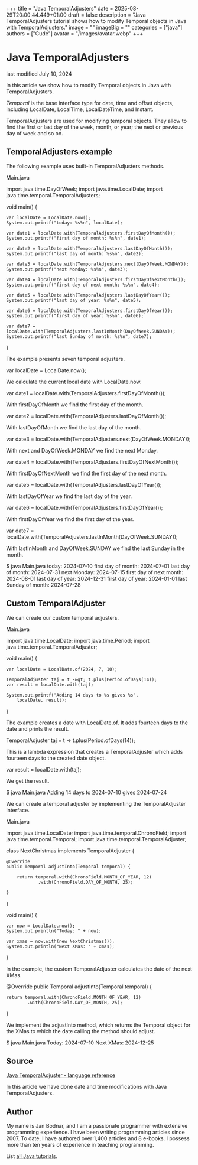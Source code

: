 +++
title = "Java TemporalAdjusters"
date = 2025-08-29T20:00:44.449+01:00
draft = false
description = "Java TemporalAdjusters tutorial shows how to modify Temporal objects in Java with TemporalAdjusters."
image = ""
imageBig = ""
categories = ["java"]
authors = ["Cude"]
avatar = "/images/avatar.webp"
+++

# Java TemporalAdjusters

last modified July 10, 2024

 

In this article we show how to modify Temporal objects in Java with
TemporalAdjusters.

*Temporal* is the base interface type for date, time and offset 
objects, including LocalDate, LocalTime, 
LocalDateTime, and Instant.

TemporalAdjusters are used for modifying temporal objects. They allow to 
find the first or last day of the week, month, or year; the next or previous
day of week and so on.

## TemporalAdjusters example

The following example uses built-in TemporalAdjusters methods.

Main.java
  

import java.time.DayOfWeek;
import java.time.LocalDate;
import java.time.temporal.TemporalAdjusters;

void main() {

    var localDate = LocalDate.now();
    System.out.printf("today: %s%n", localDate);

    var date1 = localDate.with(TemporalAdjusters.firstDayOfMonth());
    System.out.printf("first day of month: %s%n", date1);

    var date2 = localDate.with(TemporalAdjusters.lastDayOfMonth());
    System.out.printf("last day of month: %s%n", date2);

    var date3 = localDate.with(TemporalAdjusters.next(DayOfWeek.MONDAY));
    System.out.printf("next Monday: %s%n", date3);

    var date4 = localDate.with(TemporalAdjusters.firstDayOfNextMonth());
    System.out.printf("first day of next month: %s%n", date4);

    var date5 = localDate.with(TemporalAdjusters.lastDayOfYear());
    System.out.printf("last day of year: %s%n", date5);

    var date6 = localDate.with(TemporalAdjusters.firstDayOfYear());
    System.out.printf("first day of year: %s%n", date6);

    var date7 = localDate.with(TemporalAdjusters.lastInMonth(DayOfWeek.SUNDAY));
    System.out.printf("last Sunday of month: %s%n", date7);
}

The example presents seven temporal adjusters.

var localDate = LocalDate.now();

We calculate the current local date with LocalDate.now.

var date1 = localDate.with(TemporalAdjusters.firstDayOfMonth());

With firstDayOfMonth we find the first day of the month.

var date2 = localDate.with(TemporalAdjusters.lastDayOfMonth());

With lastDayOfMonth we find the last day of the month.

var date3 = localDate.with(TemporalAdjusters.next(DayOfWeek.MONDAY));

With next and DayOfWeek.MONDAY we find the 
next Monday.

var date4 = localDate.with(TemporalAdjusters.firstDayOfNextMonth());

With firstDayOfNextMonth we find the first day of the 
next month.

var date5 = localDate.with(TemporalAdjusters.lastDayOfYear());

With lastDayOfYear we find the last day of the year.

var date6 = localDate.with(TemporalAdjusters.firstDayOfYear());

With firstDayOfYear we find the first day of the year.

var date7 = localDate.with(TemporalAdjusters.lastInMonth(DayOfWeek.SUNDAY));

With lastInMonth and DayOfWeek.SUNDAY we find
the last Sunday in the month.

$ java Main.java
today: 2024-07-10
first day of month: 2024-07-01
last day of month: 2024-07-31
next Monday: 2024-07-15
first day of next month: 2024-08-01
last day of year: 2024-12-31
first day of year: 2024-01-01
last Sunday of month: 2024-07-28

## Custom TemporalAdjuster

We can create our custom temporal adjusters.

Main.java
  

import java.time.LocalDate;
import java.time.Period;
import java.time.temporal.TemporalAdjuster;

void main() {

    var localDate = LocalDate.of(2024, 7, 10);

    TemporalAdjuster taj = t -&gt; t.plus(Period.ofDays(14));
    var result = localDate.with(taj);

    System.out.printf("Adding 14 days to %s gives %s", 
        localDate, result);
}

The example creates a date with LocalDate.of. It adds
fourteen days to the date and prints the result.

TemporalAdjuster taj = t -&gt; t.plus(Period.ofDays(14));

This is a lambda expression that creates a TemporalAdjuster
which adds fourteen days to the created date object.

var result = localDate.with(taj);

We get the result.

$ java Main.java
Adding 14 days to 2024-07-10 gives 2024-07-24

We can create a temporal adjuster by implementing the TemporalAdjuster
interface.

Main.java
  

import java.time.LocalDate;
import java.time.temporal.ChronoField;
import java.time.temporal.Temporal;
import java.time.temporal.TemporalAdjuster;

class NextChristmas implements TemporalAdjuster {

    @Override
    public Temporal adjustInto(Temporal temporal) {

        return temporal.with(ChronoField.MONTH_OF_YEAR, 12)
                .with(ChronoField.DAY_OF_MONTH, 25);

    }
}

void main() {

    var now = LocalDate.now();
    System.out.println("Today: " + now);

    var xmas = now.with(new NextChristmas());
    System.out.println("Next XMas: " + xmas);
}

In the example, the custom TemporalAdjuster calculates
the date of the next XMas.

@Override
public Temporal adjustInto(Temporal temporal) {

    return temporal.with(ChronoField.MONTH_OF_YEAR, 12)
            .with(ChronoField.DAY_OF_MONTH, 25);
}

We implement the adjustInto method, which returns the
Temporal object for the XMas to which the date calling the method
should adjust.

$ java Main.java
Today: 2024-07-10
Next XMas: 2024-12-25

## Source

[Java TemporalAdjuster - language reference](https://docs.oracle.com/en/java/javase/21/docs/api/java.base/java/time/temporal/TemporalAdjuster.html)

In this article we have done date and time modifications with 
Java TemporalAdjusters.

## Author

My name is Jan Bodnar, and I am a passionate programmer with extensive
programming experience. I have been writing programming articles since 2007.
To date, I have authored over 1,400 articles and 8 e-books. I possess more
than ten years of experience in teaching programming.

List [all Java tutorials](/java/).